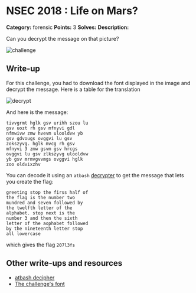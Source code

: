 # NSEC 2018 : Life on Mars?

**Category:** forensic
**Points:** 3
**Solves:**
**Description:**

Can you decrypt the message on that picture?

![challenge](https://github.com/ctfs/write-ups-2018/blob/master/nsec-2018/forensic/Life-on-Mars%3F-3/message.png?raw=true)

## Write-up

For this challenge, you had to download the font displayed in the image and decrypt the message. Here is a table for the translation

![decrypt](https://github.com/ctfs/write-ups-2018/blob/master/nsec-2018/forensic/Life-on-Mars%3F-3/decrypt.png?raw=true)

And here is the message:

```
tivvgrmt hglk gsv urihh szou lu
gsv uozt rh gsv mfnyvi gdl
nfmwivw zmw hvevm ulooldvw yb
gsv gdvougs ovggvi lu gsv
zokszyvg. hglk mvcg rh gsv
mfnyvi 3 zmw gsvm gsv hrcgs
ovggvi lu gsv zlkszyvg ulooldvw
yb gsv mrmvgvvmgs ovggvi hglk
zoo oldvixzhv
```

You can decode it using an `atbash` [decrypter](http://crypto.interactive-maths.com/atbash-cipher.html) to get the message that lets you create the flag:

```
greeting stop the firss half of
the flag is the number two
mundred and seven followed by
the twelfth letter of the
alphabet. stop next is the
number 3 and then the sixth
letter of the aophabet followed
by the nineteenth letter stop
all lowercase
```

which gives the flag `207l3fs`

## Other write-ups and resources

- [atbash decipher](http://crypto.interactive-maths.com/atbash-cipher.html)
- [The challenge's font](http://www.1001fonts.com/bit-blocks-ttf-brk-font.html)

